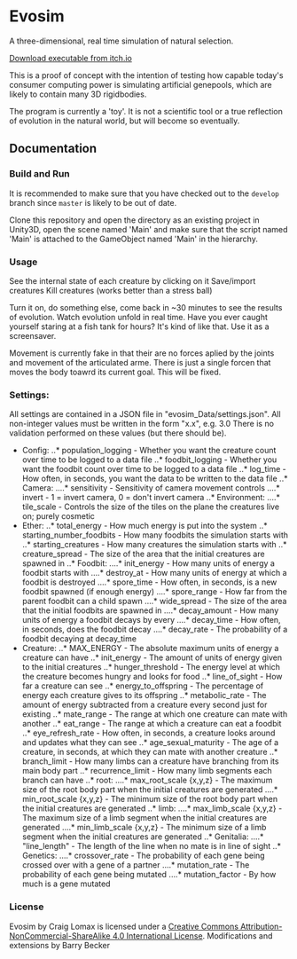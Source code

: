 # Evosim
A three-dimensional, real time simulation of natural selection.

[Download executable from itch.io](http://rlomax.itch.io/evosim)

This is a proof of concept with the intention of testing how capable today's consumer computing power is simulating artificial genepools, which are likely to contain many 3D rigidbodies.

The program is currently a 'toy'. It is not a scientific tool or a true reflection of evolution in the natural world, but will become so eventually.

## Documentation

### Build and Run

It is recommended to make sure that you have checked out to the `develop` branch since `master` is likely to be out of date.

Clone this repository and open the directory as an existing project in Unity3D, open the scene named 'Main' and make sure that the script named 'Main' is attached to the GameObject named 'Main' in the hierarchy.

### Usage
See the internal state of each creature by clicking on it
Save/import creatures
Kill creatures (works better than a stress ball)

Turn it on, do something else, come back in ~30 minutes to see the results of evolution.
Watch evolution unfold in real time. Have you ever caught yourself staring at a fish tank for hours? It's kind of like that.
Use it as a screensaver.

Movement is currently fake in that their are no forces aplied by the joints and movement of the articulated arme. There is just a single forcen that moves the body toawrd its current goal. This will be fixed.

### Settings:

All settings are contained in a JSON file in "evosim_Data/settings.json". All non-integer values must be written in the form "x.x", e.g. 3.0
There is no validation performed on these values (but there should be). 

* Config:
..* population_logging	- Whether you want the creature count over time to be logged to a data file
..* foodbit_logging		- Whether you want the foodbit count over time to be logged to a data file
..* log_time			- How often, in seconds, you want the data to be written to the data file
..* Camera:
....* sensitivity		- Sensitivity of camera movement controls
....* invert			- 1 = invert camera, 0 = don't invert camera
..* Environment:
....* tile_scale		- Controls the size of the tiles on the plane the creatures live on; purely cosmetic
* Ether:
..* total_energy				- How much energy is put into the system
..* starting_number_foodbits	- How many foodbits the simulation starts with
..* starting_creatures			- How many creatures the simulation starts with
..* creature_spread				- The size of the area that the initial creatures are spawned in
..* Foodbit:
....* init_energy					- How many units of energy a foodbit starts with
....* destroy_at					- How many units of energy at which a foodbit is destroyed
....* spore_time					- How often, in seconds, is a new foodbit spawned (if enough energy)
....* spore_range					- How far from the parent foodbit can a child spawn
....* wide_spread					- The size of the area that the initial foodbits are spawned in
....* decay_amount				- How many units of energy a foodbit decays by every
....* decay_time 					- How often, in seconds, does the foodbit decay
....* decay_rate					- The probability of a foodbit decaying at decay_time
* Creature:
..* MAX_ENERGY					- The absolute maximum units of energy a creature can have
..* init_energy					- The amount of units of energy given to the initial creatures
..* hunger_threshold			- The energy level at which the creature becomes hungry and looks for food
..* line_of_sight				- How far a creature can see
..* energy_to_offspring			- The percentage of energy each creature gives to its offspring
..* metabolic_rate				- The amount of energy subtracted from a creature every second just for existing
..* mate_range					- The range at which one creature can mate with another
..* eat_range					- The range at which a creature can eat a foodbit
..* eye_refresh_rate			- How often, in seconds, a creature looks around and updates what they can see
..* age_sexual_maturity			- The age of a creature, in seconds, at which they can mate with another creature
..* branch_limit				- How many limbs can a creature have branching from its main body part
..* recurrence_limit			- How many limb segments each branch can have
..* root:
....* max_root_scale {x,y,z}	- The maximum size of the root body part when the initial creatures are generated
....* min_root_scale {x,y,z}  - The minimum size of the root body part when the initial creatures are generated
..* limb:
....* max_limb_scale {x,y,z}	- The maximum size of a limb segment when the initial creatures are generated
....* min_limb_scale {x,y,z}	- The minimum size of a limb segment when the initial creatures are generated
..* Genitalia:
....* "line_length"				- The length of the line when no mate is in line of sight
..* Genetics:
....* crossover_rate				- The probability of each gene being crossed over with a gene of a partner
....* mutation_rate				- The probability of each gene being mutated
....* mutation_factor				- By how much is a gene mutated


### License
Evosim by Craig Lomax is licensed under a [Creative Commons
Attribution-NonCommercial-ShareAlike 4.0 International
License](http://creativecommons.org/licenses/by-nc-sa/4.0/).
Modifications and extensions by Barry Becker
